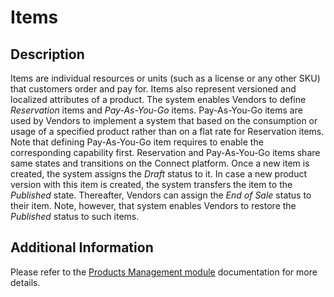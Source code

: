 # Items
## Description
Items are individual resources or units (such as a license or any other SKU) that customers order and pay for. Items also represent versioned and localized attributes of a product. The system enables Vendors to define *Reservation* items and *Pay-As-You-Go* items.
Pay-As-You-Go items are used by Vendors to implement a system that based on the consumption or usage of a specified product rather than on a flat rate for Reservation items. Note that defining Pay-As-You-Go item requires to enable the corresponding capability first.
Reservation and Pay-As-You-Go items share same states and transitions on the Connect platform. Once a new item is created, the system assigns the *Draft* status to it. In case a new product version with this item is created, the system transfers the item to the *Published* state. Thereafter, Vendors can assign the *End of Sale* status to their item. Note, however, that system enables Vendors to restore the *Published* status to such items.

## Additional Information
Please refer to the [Products Management module](https://connect.cloudblue.com/community/modules/products/items/) documentation for more details.
